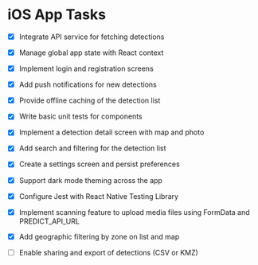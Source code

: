 # iOS App Tasks

- [x] Integrate API service for fetching detections
- [x] Manage global app state with React context
- [x] Implement login and registration screens
- [x] Add push notifications for new detections
- [x] Provide offline caching of the detection list
- [x] Write basic unit tests for components
- [x] Implement a detection detail screen with map and photo
- [x] Add search and filtering for the detection list
- [x] Create a settings screen and persist preferences
- [x] Support dark mode theming across the app
- [x] Configure Jest with React Native Testing Library

- [x] Implement scanning feature to upload media files using FormData and PREDICT_API_URL
- [x] Add geographic filtering by zone on list and map
- [ ] Enable sharing and export of detections (CSV or KMZ)
